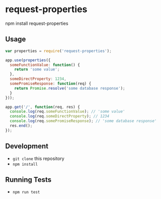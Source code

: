 # request-properties

npm install request-properties

## Usage

```javascript
var properties = require('request-properties');

app.use(properties({
  someFunctionValue: function() {
    return 'some value';
  },
  someDirectProperty: 1234,
  somePromiseResponse: function(req) {
    return Promise.resolve('some database response');
  }
}));

app.get('/', function(req, res) {
  console.log(req.someFunctionValue); // 'some value'
  console.log(req.someDirectProperty); // 1234
  console.log(req.somePromiseResponse); // 'some database response'
  res.end();
});
```

## Development

* `git clone` this repository
* `npm install`

## Running Tests

* `npm run test`
